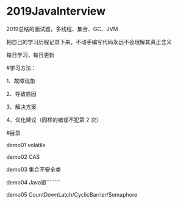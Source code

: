 # 2019JavaInterview
2019总结的面试题，多线程、集合、GC、JVM

把自己的学习历程记录下来，不动手编写代码永远不会理解其真正含义

每日学习，每日更新

#学习方法：

1、故障现象

2、导致原因

3、解决方案

4、优化建议（同样的错误不犯第 2 次）


#目录

demo01   volatile

demo02   CAS

demo03   集合不安全类

demo04   Java锁````````

demo05   CountDownLatch/CyclicBarrier/Semaphore
